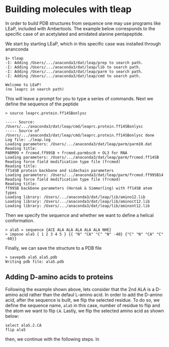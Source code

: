 # Building molecules with tleap 
In order to build PDB structures from sequence
one may use programs like LEaP, included with
Ambertools. The example below corresponds to 
the specific case of an acetylated and amidated 
alanine pentapeptide.

We start by starting LEaP, which in this
specific case was installed through ananconda

```
$> tleap
-I: Adding /Users/.../anaconda3/dat/leap/prep to search path.
-I: Adding /Users/.../anaconda3/dat/leap/lib to search path.
-I: Adding /Users/.../anaconda3/dat/leap/parm to search path.
-I: Adding /Users/.../anaconda3/dat/leap/cmd to search path.

Welcome to LEaP!
(no leaprc in search path)
```

This will leave a prompt for you to type a series
of commands. Next we define the sequence of the peptide

```
> source leaprc.protein.ff14SBonlysc

----- Source: /Users/.../anaconda3/dat/leap/cmd/leaprc.protein.ff14SBonlysc
----- Source of /Users/.../anaconda3/dat/leap/cmd/leaprc.protein.ff14SBonlysc done
Log file: ./leap.log
Loading parameters: /Users/.../anaconda3/dat/leap/parm/parm10.dat
Reading title:
PARM99 + frcmod.ff99SB + frcmod.parmbsc0 + OL3 for RNA
Loading parameters: /Users/.../anaconda3/dat/leap/parm/frcmod.ff14SB
Reading force field modification type file (frcmod)
Reading title:
ff14SB protein backbone and sidechain parameters
Loading parameters: /Users/.../anaconda3/dat/leap/parm/frcmod.ff99SB14
Reading force field modification type file (frcmod)
Reading title:
ff99SB backbone parameters (Hornak & Simmerling) with ff14SB atom types
Loading library: /Users/.../anaconda3/dat/leap/lib/amino12.lib
Loading library: /Users/.../anaconda3/dat/leap/lib/aminoct12.lib
Loading library: /Users/.../anaconda3/dat/leap/lib/aminont12.lib
```

Then we specify the sequence and whether we want to define a helical conformation.
```
> ala5 = sequence {ACE ALA ALA ALA ALA ALA NHE}
> impose ala5 { 1 2 3 4 5 } {{ "N" "CA" "C" "N" -40} {"C" "N" "CA" "C" -60}}
```

Finally, we can save the structure to a PDB file
```
> savepdb ala5 ala5.pdb
Writing pdb file: ala5.pdb
```

## Adding D-amino acids to proteins

Following the example shown above, lets consider that the 2nd ALA is a D-amino
acid rather than the defaul L-amino acid. In order to add the D-amino acid,
after the sequence is built, we flip the selected residue. To do so, we define
the sequence name, `ala5` in this case, number of residue to flip and the atom
we want to flip `CA`. Lastly, we flip the selected amino acid as shown below:
```
select ala5.2.CA
flip ala5
```
then, we continue with the following steps. In
